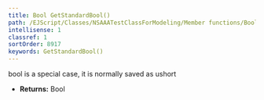 ```yaml
---
title: Bool GetStandardBool()
path: /EJScript/Classes/NSAAATestClassForModeling/Member functions/Bool GetStandardBool()
intellisense: 1
classref: 1
sortOrder: 8917
keywords: GetStandardBool()
---
```



bool is a special case, it is normally saved as ushort



* **Returns:** Bool



